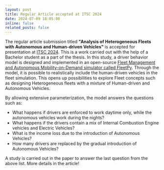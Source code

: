 ```yaml
---
layout: post
title: Regular Article accepted at ITSC 2024
date: 2024-07-09 18:05:00
inline: false
related_posts: false
---
```


The regular article submission titled **"Analysis of Heterogeneous Fleets with Autonomous and Human-driven Vehicles"** is accepted for presentation at [ITSC 2024](https://ieee-itsc.org/2024/). This is a work carried out with the help of a Bachelor student as a part of the thesis. In this study, a driver behavior model is designed and implemented in an open-source [Fleet Management and Autonomous Mobility-on-Demand simulator called FleetPy](https://github.com/TUM-VT/FleetPy). Through the model, it is possible to realistically include the human-driven vehicles in the fleet simulation. This opens up possibilities to explore Fleet concepts such as designing Heterogeneous fleets with a mixture of Human-driven and Autonomous Vehicles.

By allowing extensive parameterization, the model answers the questions such as:

- What happens if drivers are enforced to work daytime only, while the autonomous vehicles work during the nights?
- What happens if the drivers contain a mix of Internal Combustion Engine vehicles and Electric Vehicles?
- What is the income loss due to the introduction of Autonomous Vehicles?
- How many drivers are replaced by the gradual introduction of Autonomous Vehicles?

A study is carried out in the paper to answer the last question from the above list. More details in the article!
